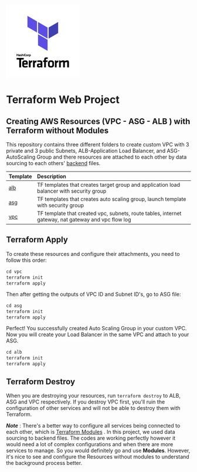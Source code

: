 <img src="https://raw.githubusercontent.com/Saintmori/terraform/main/terraform.png" width="200" height="200">

# Terraform Web Project

## Creating AWS Resources (VPC - ASG - ALB ) with Terraform without Modules

This repository contains three different folders to create custom VPC with 3 private and 3 public Subnets, ALB-Application Load Balancer, and ASG-AutoScaling Group and there resources are attached to each other by data sourcing to each others' [backend](https://developer.hashicorp.com/terraform/language/settings/backends/configuration) files. 


| Template    | Description     |
| :--- | :--- | 
|[alb](https://github.com/snurer/terraform-web/tree/main/alb)    |TF templates that creates target group and application load balancer with security group   |
|[asg](https://github.com/snurer/terraform-web/tree/main/asg)    |TF templates that creates auto scaling group, launch template with security group     |
|[vpc](https://github.com/snurer/terraform-web/tree/main/vpc)     |TF template that created vpc, subnets, route tables, internet gateway, nat gateway and vpc flow log   |

## Terraform Apply

To create these resources and configure their attachments, you need to follow this order:
```
cd vpc
terraform init
terraform apply
```
Then after getting the outputs of VPC ID and Subnet ID's, go to ASG file:
```
cd asg
terraform init
terraform apply
```
Perfect! You successfully created Auto Scaling Group in your custom VPC. Now you will create your Load Balancer in the same VPC and attach to your ASG.
```
cd alb
terraform init
terraform apply
```

## Terraform Destroy

When you are destroying your resources, run ```terraform destroy``` to ALB, ASG and VPC respectively. If you destroy VPC first, you'll ruin the configuration of other services and will not be able to destroy them with Terraform.

***Note*** : There's a better way to configure all services being connected to each other, which is [Terraform Modules](https://developer.hashicorp.com/terraform/language/modules) . In this project, we used data sourcing to backend files. The codes are working perfectly however it would need a lot of complex configurations and when there are more services to manage. So you would definitely go and use **Modules**. However, it's nice to see and configure the Resources without modules to understand the background process better.
